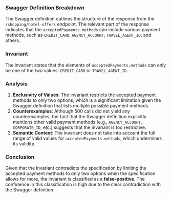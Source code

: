 ### Swagger Definition Breakdown
The Swagger definition outlines the structure of the response from the `/shopping/hotel-offers` endpoint. The relevant part of the response indicates that the `acceptedPayments.methods` can include various payment methods, such as `CREDIT_CARD`, `AGENCY_ACCOUNT`, `TRAVEL_AGENT_ID`, and others. 

### Invariant
The invariant states that the elements of `acceptedPayments.methods` can only be one of the two values: `CREDIT_CARD` or `TRAVEL_AGENT_ID`. 

### Analysis
1. **Exclusivity of Values**: The invariant restricts the accepted payment methods to only two options, which is a significant limitation given the Swagger definition that lists multiple possible payment methods. 
2. **Counterexamples**: Although 500 calls did not yield any counterexamples, the fact that the Swagger definition explicitly mentions other valid payment methods (e.g., `AGENCY_ACCOUNT`, `CORPORATE_ID`, etc.) suggests that the invariant is too restrictive. 
3. **Semantic Context**: The invariant does not take into account the full range of valid values for `acceptedPayments.methods`, which undermines its validity. 

### Conclusion
Given that the invariant contradicts the specification by limiting the accepted payment methods to only two options when the specification allows for more, the invariant is classified as a **false-positive**. The confidence in this classification is high due to the clear contradiction with the Swagger definition.
